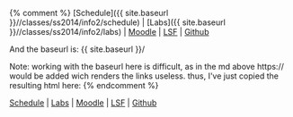 {% comment %}
[Schedule]({{ site.baseurl }}//classes/ss2014/info2/schedule) | [Labs]({{ site.baseurl }}//classes/ss2014/info2/labs) |
[Moodle](https://moodle.htw-berlin.de/course/view.php?id=2785) | [LSF](https://lsf.htw-berlin.de/qisserver/rds?state=wsearchv&search=2&veranstaltung.veranstid=92253) |
[Github](https://github.com/htw-imi-info2)

And the baseurl is: {{ site.baseurl }}/

Note: working with the baseurl here is difficult, as in the md above https:// would be added wich renders the links useless.
thus, I've just copied the resulting html here:
{% endcomment %}

<p><a href="{{ site.baseurl }}/classes/ss2014/info2/schedule">Schedule</a> | <a href="{{ site.baseurl }}/classes/ss2014/info2/labs">Labs</a> |
<a href="https://moodle.htw-berlin.de/course/view.php?id=2785">Moodle</a> | <a href="https://lsf.htw-berlin.de/qisserver/rds?state=wsearchv&amp;search=2&amp;veranstaltung.veranstid=92253">LSF</a> |
<a href="https://github.com/htw-imi-info2">Github</a></p>


